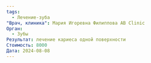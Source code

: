 ```yaml
---
tags:
  - Лечение-зуба
"Врач, клиника": Мария Игоревна Филиппова AB Clinic
Орган:
  - Зубы
Результат: лечение кариеса одной поверхности
Стоимость: 8000
Дата: 2024-08-08
---
```

